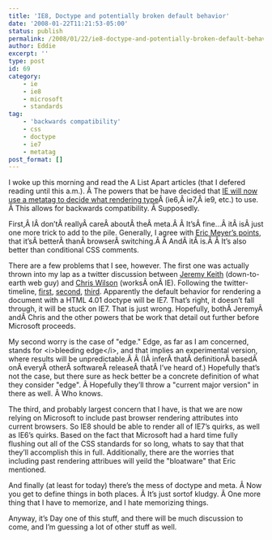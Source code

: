 ```yaml
---
title: 'IE8, Doctype and potentially broken default behavior'
date: '2008-01-22T11:21:53-05:00'
status: publish
permalink: /2008/01/22/ie8-doctype-and-potentially-broken-default-behavior
author: Eddie
excerpt: ''
type: post
id: 69
category:
    - ie
    - ie8
    - microsoft
    - standards
tag:
    - 'backwards compatibility'
    - css
    - doctype
    - ie7
    - metatag
post_format: []
---
```

I woke up this morning and read the A List Apart articles (that I defered reading until this a.m.). Â The powers that be have decided that [IE will now use a metatag to decide what rendering type](http://alistapart.com/articles/beyonddoctype)Â (ie6,Â ie7,Â ie9, etc.) to use. Â This allows for backwards compatibility. Â Supposedly.

First,Â IÂ don’tÂ reallyÂ careÂ aboutÂ theÂ meta.Â Â It’sÂ fine…Â itÂ isÂ just one more trick to add to the pile. Generally, I agree with [Eric Meyer’s points](http://alistapart.com/articles/fromswitchestotargets), that it’sÂ betterÂ thanÂ browserÂ switching.Â Â AndÂ itÂ is.Â Â It’s also better than conditional CSS comments.

There are a few problems that I see, however. The first one was actually thrown into my lap as a twitter discussion between [Jeremy Keith](http://adactio.com/) (down-to-earth web guy) and [Chris Wilson](http://blogs.msdn.com/cwilso/) (worksÂ onÂ IE). Following the twitter-timeline, [first](http://twitter.com/adactio/statuses/627930532), [second](http://twitter.com/cwilso/statuses/628255922), [third](http://twitter.com/adactio/statuses/628305212). Apparently the default behavior for rendering a document with a HTML 4.01 doctype will be IE7. That’s right, it doesn’t fall through, it will be stuck on IE7. That is just wrong. Hopefully, bothÂ JeremyÂ andÂ Chris and the other powers that be work that detail out further before Microsoft proceeds.

My second worry is the case of "edge." Edge, as far as I am concerned, stands for &lt;i&gt;bleeding edge&lt;/i&gt;, and that implies an experimental version, where results will be unpredictable.Â Â (IÂ inferÂ thatÂ definitionÂ basedÂ onÂ everyÂ otherÂ softwareÂ releaseÂ thatÂ I’ve heard of.) Hopefully that’s not the case, but there sure as heck better be a concrete definition of what they consider "edge". Â Hopefully they’ll throw a "current major version" in there as well. Â Who knows.

The third, and probably largest concern that I have, is that we are now relying on Microsoft to include past browser rendering attributes into current browsers. So IE8 should be able to render all of IE7’s quirks, as well as IE6’s quirks. Based on the fact that Microsoft had a hard time fully flushing out all of the CSS standards for so long, whats to say that that they’ll accomplish this in full. Additionally, there are the worries that including past rendering attribues will yeild the "bloatware" that Eric mentioned.

And finally (at least for today) there’s the mess of doctype and meta. Â Now you get to define things in both places. Â It’s just sortof kludgy. Â One more thing that I have to memorize, and I hate memorizing things.

Anyway, it’s Day one of this stuff, and there will be much discussion to come, and I’m guessing a lot of other stuff as well.